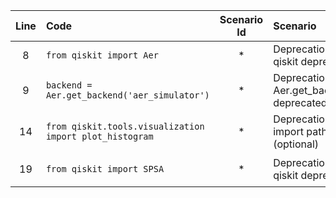 | Line | Code | Scenario Id | Scenario | Artifact | Refactoring |
| :-: | :- | :-: | :- | :- | :- |
| 8 | `from qiskit import Aer` | * | Deprecation -> import Aer from qiskit deprecated (optional) | qiskit.Aer | `from qiskit.providers.aer import AerSimulator` |
| 9 | `backend = Aer.get_backend('aer_simulator')` | * | Deprecation -> Aer.get_backend('aer_simulator') deprecated (optional) | qiskit.Aer.get_backend | `backend = AerSimulator()` |
| 14 | `from qiskit.tools.visualization import plot_histogram` | * | Deprecation -> plot_histogram import path deprecated (optional) | qiskit.tools.visualization.plot_histogram | `from qiskit.visualization import plot_histogram` |
| 19 | `from qiskit import SPSA` | * | Deprecation -> SPSA import from qiskit deprecated (optional) | qiskit.SPSA | `from qiskit.algorithms.optimizers import SPSA` |